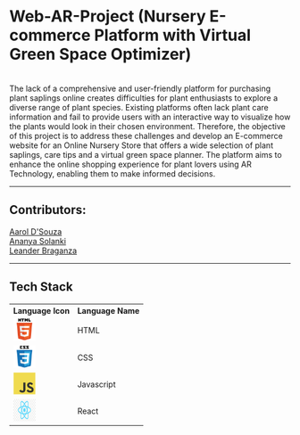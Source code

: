 # Web-AR-Project (Nursery E-commerce Platform with Virtual Green Space Optimizer)
<br>The lack of a comprehensive and user-friendly platform for purchasing plant saplings online creates difficulties for plant enthusiasts to explore a diverse range of plant species. Existing platforms often lack plant care information and fail to provide users with an interactive way to visualize how the plants would look in their chosen environment. Therefore, the objective of this project is to address these challenges and develop an E-commerce website for an Online Nursery Store that offers a wide selection of plant saplings, care tips and a virtual green space planner. The platform aims to enhance the online shopping experience for plant lovers using AR Technology, enabling them to make informed decisions.<br> <hr>
## Contributors: 
[Aarol D'Souza](https://github.com/AarDG10) <br> [Ananya Solanki](https://github.com/ananyasolanki1)
<br> [Leander Braganza](https://github.com/Leebro10) <br><hr>
## Tech Stack
<table>
    <tr>
        <th>Language Icon</th>
        <th>Language Name</th>
    </tr>
    <tr>
        <td> 
            <img src="https://raw.githubusercontent.com/devicons/devicon/master/icons/html5/html5-original-wordmark.svg" width="40" height="40"> 
        </td>
        <td>HTML</td>
    </tr>
    <tr>
        <td> 
            <img src="https://raw.githubusercontent.com/devicons/devicon/master/icons/css3/css3-original-wordmark.svg" width="40" height="40"> 
        </td>
        <td>CSS</td>
    </tr>
    <tr>
        <td> 
            <img src="https://raw.githubusercontent.com/devicons/devicon/master/icons/javascript/javascript-original.svg" width="40" height="40"> 
        </td>
        <td>Javascript</td>
    </tr>
    <tr>
        <td> 
            <img src="https://github.com/AarDG10/Web-AR-Project/blob/main/Images/React%20Icon.png" width="40" height="40"> 
        </td>
        <td>React</td>
    </tr>
</table>